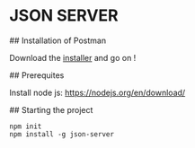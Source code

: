 # JSON SERVER

## Installation of Postman

Download the [installer](https://www.postman.com/downloads/) and go on !

## Prerequites

Install node js: https://nodejs.org/en/download/

## Starting the project

```
npm init
npm install -g json-server
```

